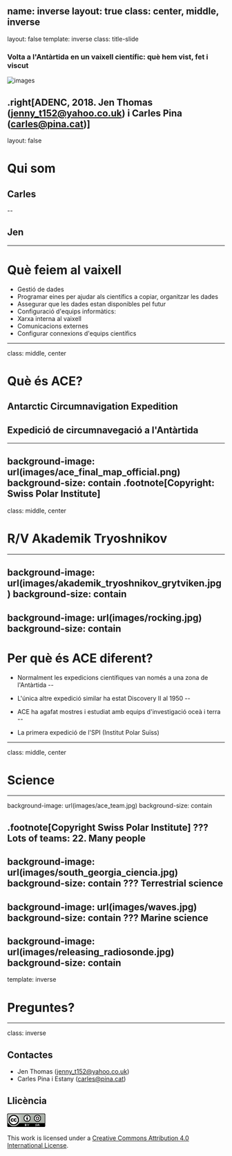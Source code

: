 name: inverse
layout: true
class: center, middle, inverse
---
layout: false
template: inverse
class: title-slide
### Volta a l'Antàrtida en un vaixell científic: què hem vist, fet i viscut
![images](images/title.apng)

.right[ADENC, 2018. Jen Thomas (jenny_t152@yahoo.co.uk) i Carles Pina (carles@pina.cat)]
---
layout: false
# Qui som
## Carles
--


## Jen
---
# Què feiem al vaixell
- Gestió de dades
 - Programar eines per ajudar als científics a copiar, organitzar les dades
 - Assegurar que les dades estan disponibles pel futur
- Configuració d'equips informàtics:
 - Xarxa interna al vaixell
 - Comunicacions externes
- Configurar connexions d'equips científics
---
class: middle, center
# Què és ACE?
## Antarctic Circumnavigation Expedition
## Expedició de circumnavegació a l'Antàrtida
---
background-image: url(images/ace_final_map_official.png)
background-size: contain
.footnote[Copyright: Swiss Polar Institute]
---
class: middle, center
# R/V Akademik Tryoshnikov
---
background-image: url(images/akademik_tryoshnikov_grytviken.jpg)
background-size: contain
---
background-image: url(images/rocking.jpg)
background-size: contain
---
# Per què és ACE diferent?
- Normalment les expedicions científiques van només a una zona de l'Antàrtida
--

- L'única altre expedició similar ha estat Discovery II al 1950
--

- ACE ha agafat mostres i estudiat amb equips d'investigació oceà i terra
--

- La primera expedició de l'SPI (Institut Polar Suïss)
---
class: middle, center
# Science 
---
background-image: url(images/ace_team.jpg)
background-size: contain

.footnote[Copyright Swiss Polar Institute]
???
Lots of teams: 22. Many people
---
background-image: url(images/south_georgia_ciencia.jpg)
background-size: contain
???
Terrestrial science
---
background-image: url(images/waves.jpg)
background-size: contain
???
Marine science
---
background-image: url(images/releasing_radiosonde.jpg)
background-size: contain
---
template: inverse
# Preguntes?
---
class: inverse
## Contactes
- Jen Thomas ([jenny_t152@yahoo.co.uk](jenny_t152@yahoo.co.uk))
- Carles Pina i Estany ([carles@pina.cat](carles@pina.cat))

## Llicència
![CreativeCommons](external/creative-commons.png)

This work is licensed under a [Creative Commons Attribution 4.0 International License](https://creativecommons.org/licenses/by-sa/4.0/).

